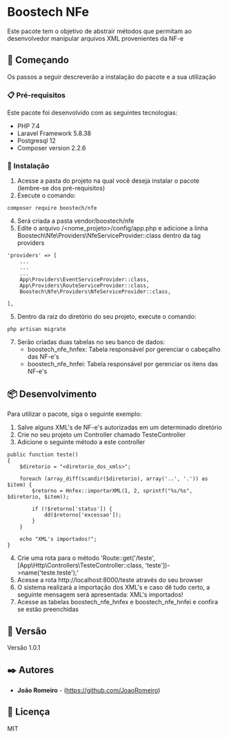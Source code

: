 # Boostech NFe

Este pacote tem o objetivo de abstrair métodos que permitam ao desenvolvedor manipular arquivos XML provenientes da NF-e

## 🚀 Começando

Os passos a seguir descreverão a instalação do pacote e a sua utilização

### 📋 Pré-requisitos

Este pacote foi desenvolvido com as seguintes tecnologias:
- PHP 7.4
- Laravel Framework 5.8.38
- Postgresql 12
- Composer version 2.2.6

### 🔧 Instalação

1) Acesse a pasta do projeto na qual você deseja instalar o pacote (lembre-se dos pré-requisitos)
2) Execute o comando:
```
composer require boostech/nfe
```
4) Será criada a pasta vendor/boostech/nfe
5) Edite o arquivo /<nome_projeto>/config/app.php e adicione a linha Boostech\Nfe\Providers\NfeServiceProvider::class dentro da tag providers
```
'providers' => [
    ...
    ...
    ...
    App\Providers\EventServiceProvider::class,
    App\Providers\RouteServiceProvider::class,
    Boostech\Nfe\Providers\NfeServiceProvider::class,

],
```
5) Dentro da raiz do diretório do seu projeto, execute o comando:
```
php artisan migrate
```
7) Serão criadas duas tabelas no seu banco de dados:
    - boostech_nfe_hnfex: Tabela responsável por gerenciar o cabeçalho das NF-e's
    - boostech_nfe_hnfei: Tabela responsável por gerenciar os itens das NF-e's

## 📦 Desenvolvimento

Para utilizar o pacote, siga o seguinte exemplo:

1) Salve alguns XML's de NF-e's autorizadas em um determinado diretório
2) Crie no seu projeto um Controller chamado TesteController
3) Adicione o seguinte método a este controller
```
public function teste()
{
    $diretorio = "<diretorio_dos_xmls>";

    foreach (array_diff(scandir($diretorio), array('..', '.')) as $item) {
        $retorno = Hnfex::importarXML(1, 2, sprintf("%s/%s", $diretorio, $item));

        if (!$retorno['status']) {
            dd($retorno['excessao']);
        }
    }

    echo "XML's importados!";
}
```
4) Crie uma rota para o método
    'Route::get('/teste', [App\Http\Controllers\TesteController::class, 'teste'])->name('teste.teste');'
5) Acesse a rota http://localhost:8000/teste através do seu browser
6) O sistema realizará a importação dos XML's e caso dê tudo certo, a seguinte mensagem será apresentada: XML's importados!
7) Acesse as tabelas boostech_nfe_hnfex e boostech_nfe_hnfei e confira se estão preenchidas

## 📌 Versão

Versão 1.0.1

## ✒️ Autores

* **João Romeiro** - (https://github.com/JoaoRomeiro)

## 📄 Licença

MIT
